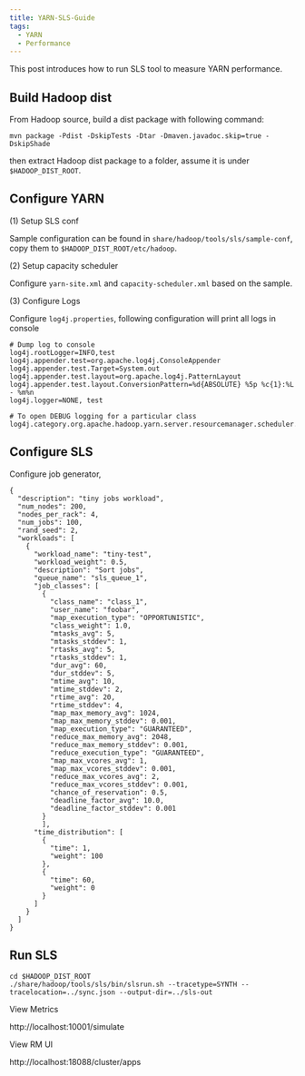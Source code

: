 ```yaml
---
title: YARN-SLS-Guide
tags:
  - YARN
  - Performance
---
```


This post introduces how to run SLS tool to measure YARN performance.
<!--more-->

## Build Hadoop dist
From Hadoop source, build a dist package with following command:

```
mvn package -Pdist -DskipTests -Dtar -Dmaven.javadoc.skip=true -DskipShade
```

then extract Hadoop dist package to a folder, assume it is under `$HADOOP_DIST_ROOT`.

## Configure YARN

(1) Setup SLS conf

Sample configuration can be found in `share/hadoop/tools/sls/sample-conf`, copy them to `$HADOOP_DIST_ROOT/etc/hadoop`.

(2) Setup capacity scheduler

Configure `yarn-site.xml` and `capacity-scheduler.xml` based on the sample.

(3) Configure Logs

Configure `log4j.properties`, following configuration will print all logs in console

```
# Dump log to console
log4j.rootLogger=INFO,test
log4j.appender.test=org.apache.log4j.ConsoleAppender
log4j.appender.test.Target=System.out
log4j.appender.test.layout=org.apache.log4j.PatternLayout
log4j.appender.test.layout.ConversionPattern=%d{ABSOLUTE} %5p %c{1}:%L - %m%n
log4j.logger=NONE, test

# To open DEBUG logging for a particular class
log4j.category.org.apache.hadoop.yarn.server.resourcemanager.scheduler.capacity.CapacityScheduler=DEBUG
```

## Configure SLS

Configure job generator,

```
{
  "description": "tiny jobs workload",
  "num_nodes": 200,
  "nodes_per_rack": 4,
  "num_jobs": 100,
  "rand_seed": 2,
  "workloads": [
    {
      "workload_name": "tiny-test",
      "workload_weight": 0.5,
      "description": "Sort jobs",
      "queue_name": "sls_queue_1",
      "job_classes": [
        {
          "class_name": "class_1",
          "user_name": "foobar",
          "map_execution_type": "OPPORTUNISTIC",
          "class_weight": 1.0,
          "mtasks_avg": 5,
          "mtasks_stddev": 1,
          "rtasks_avg": 5,
          "rtasks_stddev": 1,
          "dur_avg": 60,
          "dur_stddev": 5,
          "mtime_avg": 10,
          "mtime_stddev": 2,
          "rtime_avg": 20,
          "rtime_stddev": 4,
          "map_max_memory_avg": 1024,
          "map_max_memory_stddev": 0.001,
          "map_execution_type": "GUARANTEED",
          "reduce_max_memory_avg": 2048,
          "reduce_max_memory_stddev": 0.001,
          "reduce_execution_type": "GUARANTEED",
          "map_max_vcores_avg": 1,
          "map_max_vcores_stddev": 0.001,
          "reduce_max_vcores_avg": 2,
          "reduce_max_vcores_stddev": 0.001,
          "chance_of_reservation": 0.5,
          "deadline_factor_avg": 10.0,
          "deadline_factor_stddev": 0.001
        }
        ],
      "time_distribution": [
        {
          "time": 1,
          "weight": 100
        },
        {
          "time": 60,
          "weight": 0
        }
      ]
    }
  ]
}
```

## Run SLS

```
cd $HADOOP_DIST_ROOT
./share/hadoop/tools/sls/bin/slsrun.sh --tracetype=SYNTH --tracelocation=../sync.json --output-dir=../sls-out
```

View Metrics

http://localhost:10001/simulate

View RM UI

http://localhost:18088/cluster/apps
